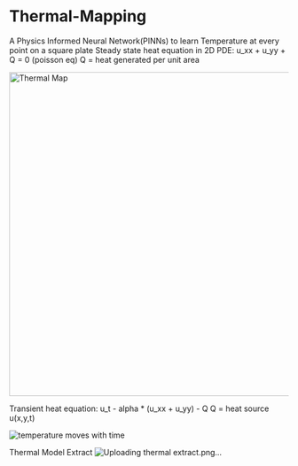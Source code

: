 # Thermal-Mapping
A Physics Informed Neural Network(PINNs) to learn Temperature at every point on a square plate
Steady state heat equation in 2D
PDE: u_xx + u_yy + Q = 0 (poisson eq)
Q = heat generated per unit area

<img width="666" height="585" alt="Thermal Map" src="https://github.com/user-attachments/assets/d3f1ba2a-424c-40d5-ab27-ecee284a9cb1" />

Transient heat equation:
u_t - alpha * (u_xx + u_yy) - Q
Q = heat source
u(x,y,t)

![temperature moves with time](https://github.com/user-attachments/assets/113579b3-7181-4a05-9bcf-eb38cb8758e9)

Thermal Model Extract
![Uploading thermal extract.png…]()
